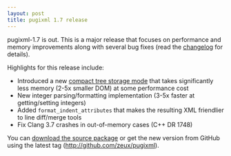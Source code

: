 ```yaml
---
layout: post
title: pugixml 1.7 release
---
```


pugixml-1.7 is out. This is a major release that focuses on performance and memory improvements along with several bug fixes (read the [changelog](/docs/manual.html#v1.7) for details).

Highlights for this release include:

* Introduced a new [compact tree storage mode](http://pugixml.org/docs/manual.html#dom.memory.compact) that takes significantly less memory (2-5x smaller DOM) at some performance cost
* New integer parsing/formatting implementation (3-5x faster at getting/setting integers)
* Added `format_indent_attributes` that makes the resulting XML friendlier to line diff/merge tools
* Fix Clang 3.7 crashes in out-of-memory cases (C++ DR 1748)

You can [download the source package](http://github.com/zeux/pugixml/releases/download/v1.7/pugixml-1.7.zip) or get the new version from GitHub using the latest tag (http://github.com/zeux/pugixml).
